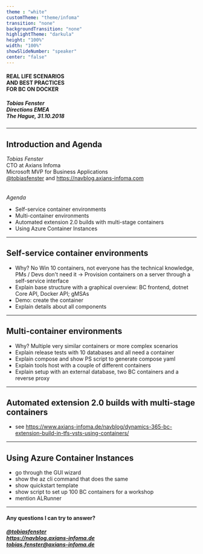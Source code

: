```yaml
---
theme : "white"
customTheme: "theme/infoma"
transition: "none"
backgroundTransition: "none"
highlightTheme: "darkula"
height: "100%"
width: "100%"
showSlideNumber: "speaker"
center: "false"
---
```

<!-- .element: class="initialslide" -->

#### REAL LIFE SCENARIOS<br />AND BEST PRACTICES<br />FOR BC ON DOCKER
##### Tobias Fenster<br />Directions EMEA<br />The Hague, 31.10.2018

---

## Introduction and Agenda

*Tobias Fenster*<br />
CTO at Axians Infoma<br />
Microsoft MVP for Business Applications<br />
[@tobiasfenster](https://twitter.com/tobiasfenster) and https://navblog.axians-infoma.com<br />
&nbsp;<br />&nbsp;<br />
*Agenda*
- Self-service container environments
- Multi-container environments
- Automated extension 2.0 builds with multi-stage containers
- Using Azure Container Instances

---

## Self-service container environments

- Why? No Win 10 containers, not everyone has the technical knowledge, PMs / Devs don't need it &rarr; Provision containers on a server through a self-service interface
- Explain base structure with a graphical overview: BC frontend, dotnet Core API, Docker API; gMSAs
- Demo: create the container
- Explain details about all components

---

## Multi-container environments

- Why? Multiple very similar containers or more complex scenarios
- Explain release tests with 10 databases and all need a container
- Explain compose and show PS script to generate compose yaml
- Explain tools host with a couple of different containers
- Explain setup with an external database, two BC containers and a reverse proxy

---

## Automated extension 2.0 builds with multi-stage containers

- see https://www.axians-infoma.de/navblog/dynamics-365-bc-extension-build-in-tfs-vsts-using-containers/

---

## Using Azure Container Instances

- go through the GUI wizard
- show the az cli command that does the same
- show quickstart template
- show script to set up 100 BC containers for a workshop
- mention ALRunner

---

<!-- .element: class="finalslide" -->

#### Any questions I can try to answer?

##### [@tobiasfenster](https://twitter.com/tobiasfenster)<br />https://navblog.axians-infoma.de<br />[tobias.fenster@axians-infoma.de](mailto:tobias.fenster@axians-infoma.de)

